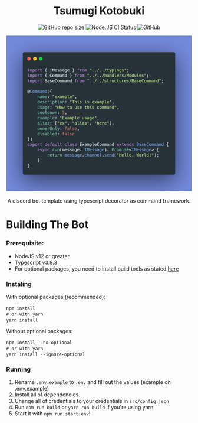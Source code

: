 <h1 align="center">Tsumugi Kotobuki</h1>

<p align="center">
    <a href="#">
    <img alt="GitHub repo size" src="https://img.shields.io/github/repo-size/KurokuTetsuya/tsumugi-kotobuki.svg">
  </a>
  <a href='https://github.com/KurokuTetsuya/tsumugi-kotobuki/actions?query=workflow%3A%22Node.js+CI%22'><img src='https://github.com/KurokuTetsuya/tsumugi-kotobuki/workflows/Node.js%20CI/badge.svg' alt='Node.JS CI Status' /></a>
  <a href='https://github.com/KurokuTetsuya/tsumugi-kotobuki/blob/master/LICENSE.md'>
    <img alt="GitHub" src="https://img.shields.io/github/license/KurokuTetsuya/tsumugi-kotobuki.svg">
  </a>
</p>

<p align="center">
  <img alt="Code Example" src="./carbon.png">
</p>

<p align="center">A discord bot template using typescript decorator as command framework.</p>

# Building The Bot
### Prerequisite:
* NodeJS v12 or greater.
* Typescript v3.8.3
* For optional packages, you need to install build tools as stated [here](https://github.com/nodejs/node-gyp#installation)

### Instaling
With optional packages (recommended):
```
npm install
# or with yarn
yarn install
```
Without optional packages:
```
npm install --no-optional
# or with yarn
yarn install --ignore-optional
```

### Running
1. Rename `.env.example` to `.env` and fill out the values (example on .env.example)
2. Install all of dependencies.
3. Change all of credentials to your credentials in `src/config.json`
4. Run `npm run build` or `yarn run build` if you're using yarn
5. Start it with `npm run start:env`!